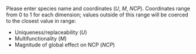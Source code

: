 Please enter species name and coordinates (_U_, _M_, _NCP_).  Coordinates range from 0 to 1 for each dimension; values outside of this range will be coerced to the closest value in range:

* Uniqueness/replaceability (_U_)
* Multifunctionality (_M_)
* Magnitude of global effect on NCP (_NCP_)